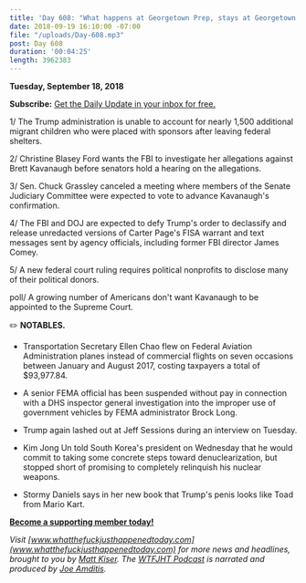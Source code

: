 ```yaml
---
title: 'Day 608: "What happens at Georgetown Prep, stays at Georgetown Prep."'
date: 2018-09-19 16:10:00 -07:00
file: "/uploads/Day-608.mp3"
post: Day 608
duration: '00:04:25'
length: 3962383
---
```


**Tuesday, September 18, 2018**

**Subscribe:** [Get the Daily Update in your inbox for free. ](https://whatthefuckjusthappenedtoday.com/subscribe/)

1/ The Trump administration is unable to account for nearly 1,500 additional migrant children who were placed with sponsors after leaving federal shelters.

2/ Christine Blasey Ford wants the FBI to investigate her allegations against Brett Kavanaugh before senators hold a hearing on the allegations.

3/ Sen. Chuck Grassley canceled a meeting where members of the Senate Judiciary Committee were expected to vote to advance Kavanaugh's confirmation.

4/ The FBI and DOJ are expected to defy Trump's order to declassify and release unredacted versions of Carter Page's FISA warrant and text messages sent by agency officials, including former FBI director James Comey.

5/ A new federal court ruling requires political nonprofits to disclose many of their political donors.

poll/ A growing number of Americans don't want Kavanaugh to be appointed to the Supreme Court.

✏️ **NOTABLES.**

* Transportation Secretary Ellen Chao flew on Federal Aviation Administration planes instead of commercial flights on seven occasions between January and August 2017, costing taxpayers a total of $93,977.84.

* A senior FEMA official has been suspended without pay in connection with a DHS inspector general investigation into the improper use of government vehicles by FEMA administrator Brock Long.

* Trump again lashed out at Jeff Sessions during an interview on Tuesday.

* Kim Jong Un told South Korea's president on Wednesday that he would commit to taking some concrete steps toward denuclearization, but stopped short of promising to completely relinquish his nuclear weapons.

* Stormy Daniels says in her new book that Trump's penis looks like Toad from Mario Kart.

**[Become a supporting member today!](https://whatthefuckjusthappenedtoday.com/membership/?utm_source=2017\+Donors&utm_campaign=8dccd905d9-&utm_medium=email&utm_term=0_3bd36f654c-8dccd905d9-169730397)**

*Visit [www.whatthefuckjusthappenedtoday.com](www.whatthefuckjusthappenedtoday.com) for more news and headlines, brought to you by [Matt Kiser](https://twitter.com/Matt_Kiser). The [WTFJHT Podcast](https://whatthefuckjusthappenedtoday.com/podcasts/) is narrated and produced by [Joe Amditis](https://twitter.com/jsamditis).*